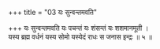 +++
title = "03 यः सुन्वन्तमवति"

+++
यः सुन्वन्तमवति यः पचन्तं यः शंसन्तं यः शशमानमूती ।  
यस्य ब्रह्म वर्धनं यस्य सोमो यस्येदं राधः स जनास इन्द्रः ॥ ५ ॥